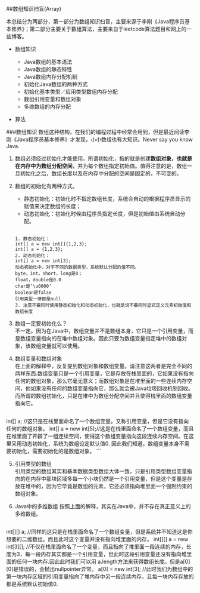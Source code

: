 ##数组知识扫盲(Array)

本总结分为两部分，第一部分为数组知识扫盲，主要来源于李刚《Java程序员基本修养》；第二部分主要关于数组算法，主要来自于leetcode算法题目和网上的一些博客。

- 数组知识
	- Java数组的基本语法
	- Java数组的静态特性
	- Java数组内存分配机制
	- 初始化Java数组的两种方式
	- 初始化基本类型／应用类型数组内存分配
	- 数组引用变量和数组对象
	- 多维数组的内存分配
	
- 算法

###数组知识
数组这种结构，在我们的编程过程中经常会用到，但是最近阅读李刚《Java程序员基本修养》才发现，小小数组也有大知识。Never say you know Java.

1. 数组必须经过初始化才能使用。所谓初始化，指的就是创建**数组对象，也就是在内存中为数组分配空间**，并为每个数组指定初始值。值得注意的是，数组一旦初始化之后，数组长度以及在内存中分配的空间是固定的，不可变的。
2. 数组的初始化有两种方式。
	* 静态初始化：初始化时不指定数组长度，系统会自动的根据程序员显示的赋值来决定数组的长度；
	* 动态初始化：初始化时候由程序员指定长度，但是初始值由系统自动分配。
	
	```
	
	1. 静态初始化：
	int[] a = new int[]{1,2,3};
	int[] a = {1,2,3};
	2. 动态初始化：
	int[] a = new int[3];
	动态初始化中，对于不同的数据类型，系统默认分配的值不同。
	byte，int，short，long是0； 
	float，double是0.0
	char是‘\u0000’
	boolean是false
	引用类型一律都是null
	3. 注意不要同时使用静态初始化和动态初始化，也就是说不要同时显式定义元素初始值和数组长度
	```

3. 数组一定要初始化么？  
不一定。因为在Java中，数组变量并不是数组本身，它只是一个引用变量，而是数组变量指向的在堆中数组对象。因此只要为数组变量指定堆中的数组对象，该数组变量就可以使用。

4. 数组变量和数组对象  
在上面的解释中，反复提到数组对象和数组变量。请注意这两者是完全不同的两样东西.数组变量只是一个引用变量，它是存放在栈里面的，它如果没有指向任何的数组对象，那么它毫无意义；而数组对象是在堆里面的一些连续内存空间，他如果没有任何的数组变量指向它，那么就会被Java垃圾回收机制回收。 而所谓的数组初始化，只是在堆中为数组分配空间并且使得栈里面的数组变量指向它。

	```
int[] a; //这只是在栈里面命名了一个数组变量，又称引用变量，但是它没有指向任何的数组对象。
int[] a = new int[5];//这是在栈里面命名了一个数组变量，而且在堆里面了开辟了一组连续空间，使得这个数组变量指向这段连续内存空间。在这里采用动态初始化，系统为数组设定默认值0.
因此我们知道，数组变量本身不需要初始化，需要初始化的是数组对象。
	```
	
5. 引用类型的数组   
引用类型的数组其实和基本数据类型数组大体一致，只是引用类型数组变量指向的在内存中那块区域多每一个小块仍然是一个引用变量，但是这个变量是存放在堆中的，因为它毕竟是数组的元素，它还必须指向堆里面一个强制约束的数组对象。

6. Java中的多维数组
按照上面的解释，其实在Java中，并不存在真正意义上的多维数组。

	```
int[][] a; //同样的这只是在栈里面命名了一个数组变量，但是系统并不知道这是你想要的二维数组。而且此时这个变量并没有指向堆里面的内存。
int[][] a = new int[3][]; //不仅在栈里面命名了一个变量，而且指向了堆里面一段连续的内存，长度为3，每一段内存其实都是一个引用变量，但此时这段引用变量还没有指向堆里面的任何一块内存.因此此时我们可以用 a.length方法来获得数组长度。但是a[0][0]是错误的，会抛出nullpointer异常。
a[0] = new int[3]; //此时我们为数组中的第一块内存区域的引用变量指向了堆内存中另一段连续内存，且每一块内存存放的都是系统默认初始值0.
```